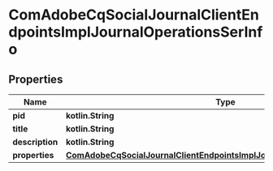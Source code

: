 
# ComAdobeCqSocialJournalClientEndpointsImplJournalOperationsSerInfo

## Properties
Name | Type | Description | Notes
------------ | ------------- | ------------- | -------------
**pid** | **kotlin.String** |  |  [optional]
**title** | **kotlin.String** |  |  [optional]
**description** | **kotlin.String** |  |  [optional]
**properties** | [**ComAdobeCqSocialJournalClientEndpointsImplJournalOperationsSerProperties**](ComAdobeCqSocialJournalClientEndpointsImplJournalOperationsSerProperties.md) |  |  [optional]



